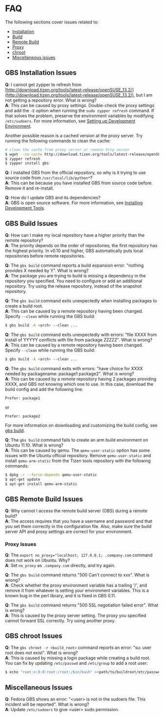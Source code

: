 # FAQ

The following sections cover issues related to:

- [Installation](gbs-faq.md#install)
- [Build](gbs-faq.md#build)
- [Remote Build](gbs-faq.md#remote)
- [Proxy](gbs-faq.md#proxy)
- [chroot](gbs-faq.md#chroot)
- [Miscellaneous issues](gbs-faq.md#other)

## GBS Installation Issues<a name="install"></a>

**Q**: I cannot get zypper to refresh from [http://download.tizen.org/tools/latest-release/openSUSE_13.2/](http://download.tizen.org/tools/latest-release/openSUSE_13.2/), but I am not getting a repository error. What is wrong?  
**A**: This can be caused by proxy settings. Double-check the proxy settings and add the `-E` option when running the `sudo zypper refresh` command. If that solves the problem, preserve the environment variables by modifying `/etc/sudoers`. For more information, see [Setting up Development Environment](../../developing/setting-up.md).

Another possible reason is a cached version at the proxy server. Try running the following commands to clean the cache:
```bash
# clean the cache from proxy server or remote http server
$ wget --no-cache http://download.tizen.org/tools/latest-release/openSUSE_13.2/repodata/repomd.xml
$ zypper refresh
$ zypper install gbs
```

**Q**: I installed GBS from the official repository, so why is it trying to use source code from `/usr/local/lib/python*`?  
**A**: This can be because you have installed GBS from source code before. Remove it and re-install.

**Q**: How do I update GBS and its dependencies?  
**A**: GBS is open source software. For more information, see [Installing Development Tools](../../developing/installing.md).


## GBS Build Issues<a name="build"></a>

**Q**: How can I make my local repository have a higher priority than the remote repository?  
**A**: The priority depends on the order of repositories; the first repository has the highest priority. In v0.10 and higher, GBS automatically puts local repositories before remote repositories.


**Q**: The `gbs build` command reports a build expansion error: "nothing provides X needed by Y". What is wrong?  
**A**: The package you are trying to build is missing a dependency in the repository you specified. You need to configure or add an additional repository. Try using the release repository, instead of the snapshot repository.


**Q**: The `gbs build` command exits unexpectedly when installing packages to create a build root.  
**A**: This can be caused by a remote repository having been changed. Specify `--clean` while running the GBS build:

```bash
$ gbs build -A <arch> --clean ...
```

**Q**: The `gbs build` command exits unexpectedly with errors: "file XXXX from install of YYYYY conflicts with file from package ZZZZZ". What is wrong?  
**A**: This can be caused by a remote repository having been changed. Specify `--clean` while running the GBS build:

```bash
$ gbs build -A <arch> --clean ...
```

**Q**: The `gbs build` command exits with errors: "have choice for XXXX needed by packagename: package1 package2". What is wrong?  
**A**: This can be caused by a remote repository having 2 packages providing XXXX, and GBS not knowing which one to use. In this case, download the build config and add the following line:

```
Prefer: package1
```

or

```
Prefer: package2
```

For more information on downloading and customizing the build config, see [gbs build](gbs-build.md).

**Q**: The `gbs build` command fails to create an arm build environment on Ubuntu 11.10. What is wrong?  
**A**: This can be caused by qemu. The `qemu-user-static` option has some issues with the Ubuntu official repository. Remove `qemu-user-static` and install `qemu-arm-static` from the Tizen tools repository with the following commands:

```bash
$ dpkg -r --force-depends qemu-user-static
$ apt-get update
$ apt-get install qemu-arm-static
```

## GBS Remote Build Issues<a name="remote"></a>

**Q**: Why cannot I access the remote build server (OBS) during a remote build?  
**A**: The access requires that you have a username and password and that you set them correctly in the configuration file. Also, make sure the build server API and proxy settings are correct for your environment.


### Proxy Issues<a name="proxy"></a>

**Q**: The `export no_proxy="localhost; 127.0.0.1; .company.com` command does not work on Ubuntu. Why?  
**A**: Set `no_proxy` as `.company.com` directly, and try again.

**Q**: The `gbs build` command returns "500 Can't connect to xxx". What is wrong?  
**A**: Check whether the proxy environment variable has a trailing '/', and remove it from whatever is setting your environment variables. This is a known bug in the perl library, and it is fixed in GBS 0.11.

**Q**: The `gbs build` command returns "500 SSL negotiation failed error". What is wrong?  
**A**: This is caused by the proxy server setting. The proxy you specified cannot forward SSL correctly. Try using another proxy.


## GBS chroot Issues<a name="chroot"></a>

**Q**: The `gbs chroot -r <build_root>` command reports an error: "su: user root does not exist". What is wrong?  
**A**: This is caused by missing a login package while creating a build root. You can fix by updating `/etc/passwd` and `/etc/group` to add a root user:

```bash
$ echo "root:x:0:0:root:/root:/bin/bash" >>path/to/buildroot/etc/passwd$ echo "root:x:0:" >>path/to/buildroot/etc/group
```

## Miscellaneous Issues<a name="other"></a>

**Q**: Fedora GBS shows an error: "&lt;user&gt; is not in the sudoers file. This incident will be reported". What is wrong?  
**A**: Update `/etc/sudoers` to give &lt;user&gt; sudo permission.
